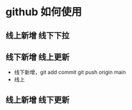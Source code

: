 # github 如何使用
## 线上新增 线下下拉

## 线下新增 线上更新

- 线下新增，git add  commit git push origin main
- 线上 
    


## 线上新增 线下更新
